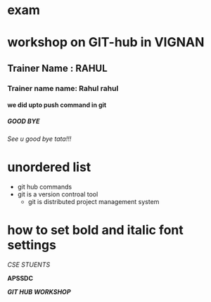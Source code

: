 # exam
# workshop on GIT-hub in VIGNAN
## Trainer Name : RAHUL
### Trainer name name: Rahul rahul
#### we did upto push command in git
##### GOOD BYE
###### See u good bye tata!!!


# unordered list
- git hub commands
- git is a version controal tool
  - git is distributed project management system 
# how to set bold and italic font settings
*CSE STUENTS*

**APSSDC**

***GIT HUB WORKSHOP***
